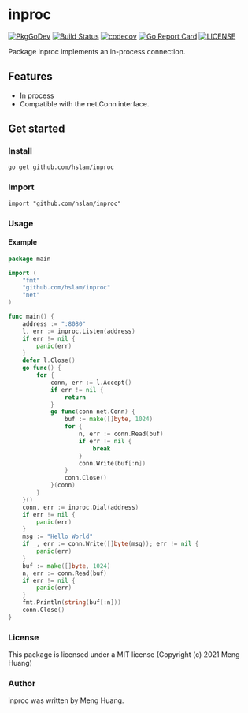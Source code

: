 # inproc

[![PkgGoDev](https://pkg.go.dev/badge/github.com/hslam/inproc)](https://pkg.go.dev/github.com/hslam/inproc)
[![Build Status](https://github.com/hslam/inproc/workflows/build/badge.svg)](https://github.com/hslam/inproc/actions)
[![codecov](https://codecov.io/gh/hslam/inproc/branch/master/graph/badge.svg)](https://codecov.io/gh/hslam/inproc)
[![Go Report Card](https://goreportcard.com/badge/github.com/hslam/inproc)](https://goreportcard.com/report/github.com/hslam/inproc)
[![LICENSE](https://img.shields.io/github/license/hslam/inproc.svg?style=flat-square)](https://github.com/hslam/inproc/blob/master/LICENSE)

Package inproc implements an in-process connection.

## Features

* In process
* Compatible with the net.Conn interface.

## Get started

### Install
```
go get github.com/hslam/inproc
```

### Import
```
import "github.com/hslam/inproc"
```

### Usage
#### Example
```go
package main

import (
	"fmt"
	"github.com/hslam/inproc"
	"net"
)

func main() {
	address := ":8080"
	l, err := inproc.Listen(address)
	if err != nil {
		panic(err)
	}
	defer l.Close()
	go func() {
		for {
			conn, err := l.Accept()
			if err != nil {
				return
			}
			go func(conn net.Conn) {
				buf := make([]byte, 1024)
				for {
					n, err := conn.Read(buf)
					if err != nil {
						break
					}
					conn.Write(buf[:n])
				}
				conn.Close()
			}(conn)
		}
	}()
	conn, err := inproc.Dial(address)
	if err != nil {
		panic(err)
	}
	msg := "Hello World"
	if _, err := conn.Write([]byte(msg)); err != nil {
		panic(err)
	}
	buf := make([]byte, 1024)
	n, err := conn.Read(buf)
	if err != nil {
		panic(err)
	}
	fmt.Println(string(buf[:n]))
	conn.Close()
}
```

### License
This package is licensed under a MIT license (Copyright (c) 2021 Meng Huang)


### Author
inproc was written by Meng Huang.


